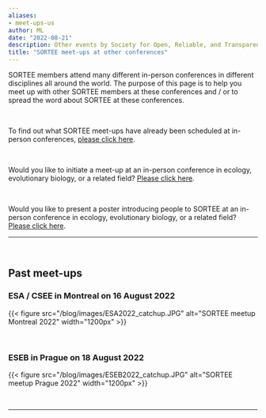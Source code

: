 ```yaml
---
aliases:
- meet-ups-us
author: ML
date: "2022-08-21"
description: Other events by Society for Open, Reliable, and Transparent Ecology and Evolutionary biology (SORTEE)
title: "SORTEE meet-ups at other conferences"
---
```


SORTEE members attend many different in-person conferences in different disciplines all around the world. The purpose of this page is to help you meet up with other SORTEE members at these conferences and / or to spread the word about SORTEE 
at these conferences.

&nbsp;

To find out what SORTEE meet-ups have already been scheduled at in-person conferences, [please click here](https://docs.google.com/spreadsheets/d/1QfzSdTNzRR-gbILW2BNqrQTpWIjduR-7Jtw2lataGbk/edit?usp=sharing).

&nbsp;

Would you like to initiate a meet-up at an in-person conference in ecology, evolutionary biology, or a related field? [Please click here](https://forms.gle/rEXRYNoCXWBDFiLPA). 

&nbsp;

Would you like to present a poster introducing people to SORTEE at an in-person conference in ecology, evolutionary biology, or a related field? [Please click here](https://forms.gle/rEXRYNoCXWBDFiLPA).

---

&nbsp;

## Past meet-ups   

### ESA / CSEE in Montreal on 16 August 2022

{{< figure src="/blog/images/ESA2022_catchup.JPG" alt="SORTEE meetup Montreal 2022" width="1200px" >}}

&nbsp;  

### ESEB in Prague on 18 August 2022

{{< figure src="/blog/images/ESEB2022_catchup.JPG" alt="SORTEE meetup Prague 2022" width="1200px" >}}

&nbsp;  

---

&nbsp;
